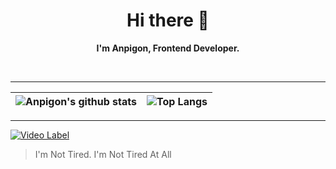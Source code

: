 <h1 align="center">Hi there 👋</h1>
<p align="center"><b>I'm Anpigon, Frontend Developer.</b></p>

<br/>

---

<!--
#### Tech & Tools Preference
![](https://img.shields.io/badge/-HTML5-E34F26?style=flat&logo=html5&logoColor=white)
![](https://img.shields.io/badge/-CSS3-1572B6?style=flat&logo=css3&logoColor=white)
![](https://img.shields.io/badge/-Bootstrap-563D7C?style=flat&logo=bootstrap&logoColor=white)
![](https://img.shields.io/badge/-JavaScript-eed718?style=flat&logo=javascript&logoColor=ffffff)
![](https://img.shields.io/badge/-Sass-cc6699?style=flat&logo=sass&logoColor=ffffff)
![](https://img.shields.io/badge/-React-000000?style=flat&logo=react&logoColor=00c8ff)
![](https://img.shields.io/badge/-React%20Native-000000?style=flat&logo=react&logoColor=00c8ff)
![](https://img.shields.io/badge/-MongoDB-4DB33D?style=flat&logo=mongodb&logoColor=FFFFFF)
![](https://img.shields.io/badge/-GraphQL-e535ab?style=flat&logo=graphql&logoColor=FFFFFF)
![](https://img.shields.io/badge/-MySQL-F29111?style=flat&logo=mysql&logoColor=FFFFFF)
![](https://img.shields.io/badge/-Express.js-787878?style=flat&logo=express)
![](https://img.shields.io/badge/-Node.js-3C873A?style=flat&logo=Node.js&logoColor=white)
![](https://img.shields.io/badge/-Firebase-FFA611?style=flat&logo=firebase&logoColor=FFFFFF)
![](https://img.shields.io/badge/-Google%20Cloud%20Platform-4285F4?style=flat&logo=google%20cloud&logoColor=white)
![](https://img.shields.io/badge/-Git-F1502F?style=flat&logo=git&logoColor=FFFFFF)
![](https://img.shields.io/badge/-Github-000000?style=flat&logo=github&logoColor=FFFFFF)
![](https://img.shields.io/badge/-VS%20Code-007ACC?style=flat&logo=visual%20studio%20code&logoColor=white)
![](https://img.shields.io/badge/-Heroku-430098?style=flat&logo=heroku&logoColor=white)

#### Other Languages I know
![](https://img.shields.io/badge/-Java-F89820?style=flat&logo=java&logoColor=white)
![](https://img.shields.io/badge/-Python-black?style=flat&logo=python&logoColor=white)
![](https://img.shields.io/badge/-Go-03ACD7?style=flat&logo=go&logoColor=white)
-->

|![Anpigon's github stats](https://github-readme-stats.vercel.app/api?username=anpigon&hide_title=false&show_icons=true&count_private=true&include_all_commits=true&bg_color=30,e96443,904e95&title_color=fff&text_color=fff&icon_color=fff&locale=en)|![Top Langs](https://github-readme-stats.vercel.app/api/top-langs/?username=anpigon&layout=compact&hide=ruby,objective-c,html,css)|
|-|-|

---

[![Video Label](http://img.youtube.com/vi/Tx3kprTyDgo/mqdefault.jpg)](https://youtu.be/Tx3kprTyDgo?t=0s)
> I'm Not Tired. I'm Not Tired At All

